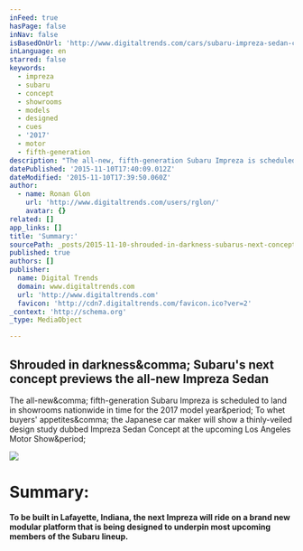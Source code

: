 ```yaml
---
inFeed: true
hasPage: false
inNav: false
isBasedOnUrl: 'http://www.digitaltrends.com/cars/subaru-impreza-sedan-concept-news-teaser-specs/'
inLanguage: en
starred: false
keywords:
  - impreza
  - subaru
  - concept
  - showrooms
  - models
  - designed
  - cues
  - '2017'
  - motor
  - fifth-generation
description: "The all-new, fifth-generation Subaru Impreza is scheduled to land in showrooms nationwide in time for the 2017 model year. To whet buyers' appetites, the Japanese car maker will show a thinly-veiled design study dubbed Impreza Sedan Concept at the upcoming Los Angeles Motor Show."
datePublished: '2015-11-10T17:40:09.012Z'
dateModified: '2015-11-10T17:39:50.060Z'
author:
  - name: Ronan Glon
    url: 'http://www.digitaltrends.com/users/rglon/'
    avatar: {}
related: []
app_links: []
title: 'Summary:'
sourcePath: _posts/2015-11-10-shrouded-in-darkness-subarus-next-concept-previews-the-all.md
published: true
authors: []
publisher:
  name: Digital Trends
  domain: www.digitaltrends.com
  url: 'http://www.digitaltrends.com'
  favicon: 'http://cdn7.digitaltrends.com/favicon.ico?ver=2'
_context: 'http://schema.org'
_type: MediaObject

---
```

<article style=""><h1>Shrouded in darkness&amp;comma; Subaru's next concept previews the all-new Impreza Sedan</h1><p>The all-new&amp;comma; fifth-generation Subaru Impreza is scheduled to land in showrooms nationwide in time for the 2017 model year&amp;period; To whet buyers' appetites&amp;comma; the Japanese car maker will show a thinly-veiled design study dubbed Impreza Sedan Concept at the upcoming Los Angeles Motor Show&amp;period;</p><img src="http://icdn3.digitaltrends.com/image/subaru-impreza-sedan-concept-teaser-1-1200x630-c.jpg" /></article>

# **Summary:**

**To be built in Lafayette, Indiana, the next Impreza will ride on a brand new modular platform that is being designed to underpin most upcoming members of the Subaru lineup.**